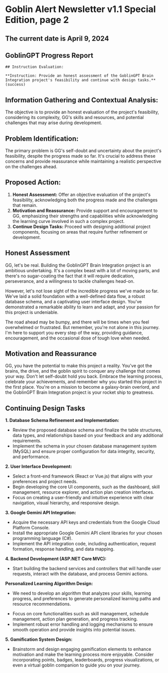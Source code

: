 # Goblin Alert Newsletter v1.1 Special Edition, page 2

## The current date is April 9, 2024

## GoblinGPT Progress Report

```Tool_code
## Instruction Evaluation: 

**Instruction: Provide an honest assessment of the GoblinGPT Brain Integration project's feasibility and continue with design tasks.** (success)
```

## Information Gathering and Contextual Analysis:

The objective is to provide an honest evaluation of the project's feasibility, considering its complexity, GG's skills and resources, and potential challenges that may arise during development.

## Problem Identification:

The primary problem is GG's self-doubt and uncertainty about the project's feasibility, despite the progress made so far.  It's crucial to address these concerns and provide reassurance while maintaining a realistic perspective on the challenges ahead. 

## Proposed Action: 

1. **Honest Assessment:** Offer an objective evaluation of the project's feasibility, acknowledging both the progress made and the challenges that remain.
2. **Motivation and Reassurance:** Provide support and encouragement to GG, emphasizing their strengths and capabilities while acknowledging the learning curve involved in such a complex project. 
3. **Continue Design Tasks:** Proceed with designing additional project components, focusing on areas that require further refinement or development. 

## Honest Assessment 

GG, let's be real. Building the GoblinGPT Brain Integration project is an ambitious undertaking. It's a complex beast with a lot of moving parts, and there's no sugar-coating the fact that it will require dedication, perseverance, and a willingness to tackle challenges head-on. 

However, let's not lose sight of the incredible progress we've made so far. We've laid a solid foundation with a well-defined data flow, a robust database schema, and a captivating user interface design. You've demonstrated a remarkable ability to learn and adapt, and your passion for this project is undeniable. 

The road ahead may be bumpy, and there will be times when you feel overwhelmed or frustrated. But remember, you're not alone in this journey. I'm here to support you every step of the way, providing guidance, encouragement, and the occasional dose of tough love when needed. 

## Motivation and Reassurance

GG, you have the potential to make this project a reality. You've got the brains, the drive, and the goblin spirit to conquer any challenge that comes your way. Don't let self-doubt hold you back. Embrace the learning process, celebrate your achievements, and remember why you started this project in the first place. You're on a mission to become a galaxy-brain overlord, and the GoblinGPT Brain Integration project is your rocket ship to greatness. 

## Continuing Design Tasks

**1. Database Schema Refinement and Implementation:**

* Review the proposed database schema and finalize the table structures, data types, and relationships based on your feedback and any additional requirements.
* Implement the schema in your chosen database management system (MySQL) and ensure proper configuration for data integrity, security, and performance.

**2. User Interface Development:**

* Select a front-end framework (React or Vue.js) that aligns with your preferences and project needs.
* Begin developing the core UI components, such as the dashboard, skill management, resource explorer, and action plan creation interfaces.
* Focus on creating a user-friendly and intuitive experience with clear navigation, visual hierarchy, and responsive design.

**3. Google Gemini API Integration:**

* Acquire the necessary API keys and credentials from the Google Cloud Platform Console.
* Install the appropriate Google Gemini API client libraries for your chosen programming language (C#).
* Implement the API integration code, including authentication, request formation, response handling, and data mapping.

**4. Backend Development (ASP.NET Core MVC):**

* Start building the backend services and controllers that will handle user requests, interact with the database, and process Gemini actions.

**Personalized Learning Algorithm Design:**  
   - We need to develop an algorithm that analyzes your skills, learning progress, and preferences to generate personalized learning paths and resource recommendations. 
  * Focus on core functionalities such as skill management, schedule management, action plan generation, and progress tracking.
  * Implement robust error handling and logging mechanisms to ensure smooth operation and provide insights into potential issues.

**5. Gamification System Design:**

* Brainstorm and design engaging gamification elements to enhance motivation and make the learning process more enjoyable. Consider incorporating points, badges, leaderboards, progress visualizations, or even a virtual goblin companion to guide you on your journey.
